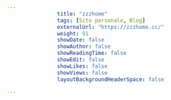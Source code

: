 ---
                title: "zzzhome"
                tags: [Sito personale, Blog]
                externalUrl: "https://zzzhome.cc/"
                weight: 91
                showDate: false
                showAuthor: false
                showReadingTime: false
                showEdit: false
                showLikes: false
                showViews: false
                layoutBackgroundHeaderSpace: false
                ---

